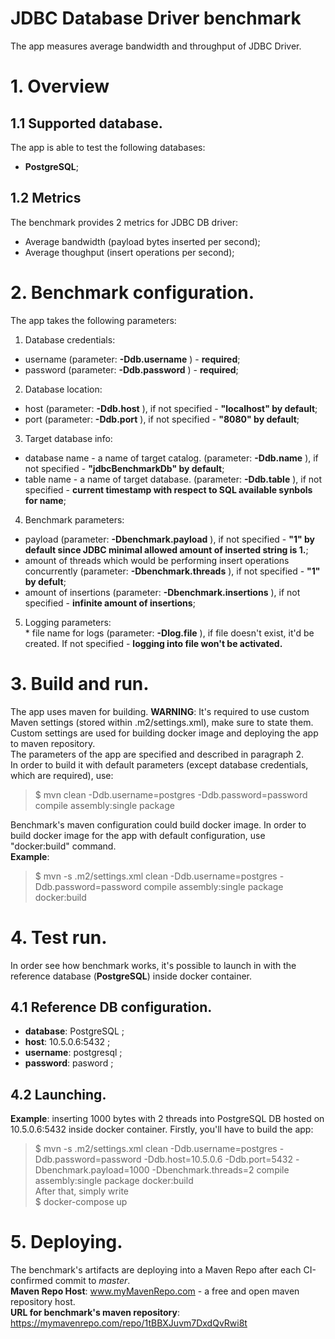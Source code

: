 # JDBC Database Driver benchmark 

 The app measures average bandwidth and throughput of JDBC Driver.


# 1. Overview

## 1.1 Supported database.
The app is able to test the following databases: 
 * **PostgreSQL**;

## 1.2 Metrics
The benchmark provides 2 metrics for JDBC DB driver: 
 * Average bandwidth (payload bytes inserted per second);
 * Average thoughput (insert operations per second);

# 2. Benchmark configuration.

The app takes the following parameters: 
  1. Database credentials:  
   * username (parameter: **-Ddb.username** ) - **required**;  
   * password (parameter: **-Ddb.password** ) - **required**;  
  2. Database location:  
   * host (parameter: **-Ddb.host** ), if not specified - **"localhost" by default**;  
   * port (parameter: **-Ddb.port** ), if not specified - **"8080" by default**;  
  3. Target database info:  
   * database name - a name of target catalog. (parameter: **-Ddb.name** ), if not specified - **"jdbcBenchmarkDb" by default**;  
   * table name - a name of target database. (parameter: **-Ddb.table** ), if not specified - **current timestamp with respect to SQL available synbols for name**;  
  4. Benchmark parameters:     
   * payload (parameter: **-Dbenchmark.payload** ), if not specified - **"1" by default since JDBC minimal allowed amount of inserted string is 1.**;  
   * amount of threads which would be performing insert operations concurrently (parameter: **-Dbenchmark.threads** ), if not specified - **"1" by defult**;  
   * amount of insertions (parameter: **-Dbenchmark.insertions** ), if not specified - **infinite amount of insertions**;
   5. Logging parameters:  
    * file name for logs (parameter: **-Dlog.file** ), if file doesn't exist, it'd be created. If not specified - **logging into file won't be activated.**


# 3. Build and run. 

 The app uses maven for building. 
 **WARNING**: It's required to use custom Maven settings (stored within .m2/settings.xml), make sure to state them. 
 Custom settings are used for building docker image and deploying the app to maven repository.  
 The parameters of the app are specified and described in paragraph 2.  
In order to build it with default parameters (except database credentials, which are required), use:  
 > $ mvn clean -Ddb.username=postgres -Ddb.password=password compile assembly:single package

Benchmark's maven configuration could build docker image. In order to build docker image for the app with default configuration, use "docker:build" command.  
**Example**:

 > $ mvn -s .m2/settings.xml clean -Ddb.username=postgres -Ddb.password=password compile assembly:single package docker:build

# 4. Test run. 

In order see how benchmark works, it's possible to launch in with the reference database (**PostgreSQL**) inside docker container. 

## 4.1 Reference DB configuration. 
 * **database**: PostgreSQL ;
 * **host**:  10.5.0.6:5432 ;
 * **username**: postgresql ;
 * **password**: pasword ;

 ## 4.2 Launching. 
  **Example**: inserting 1000 bytes with 2 threads into PostgreSQL DB hosted on 10.5.0.6:5432 inside docker container.
  Firstly, you'll have to build the app: 
   > $ mvn -s .m2/settings.xml  clean -Ddb.username=postgres -Ddb.password=password -Ddb.host=10.5.0.6 -Ddb.port=5432 -Dbenchmark.payload=1000 -Dbenchmark.threads=2 compile assembly:single package docker:build  
  After that, simply write  
   > $ docker-compose up 

# 5. Deploying. 
 The benchmark's artifacts are deploying into a Maven Repo after each CI-confirmed commit to *master*.  
 **Maven Repo Host**: www.myMavenRepo.com - a free and open maven repository host.  
 **URL for benchmark's maven repository**: https://mymavenrepo.com/repo/1tBBXJuvm7DxdQvRwi8t  

